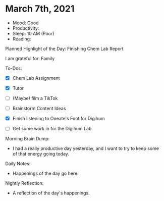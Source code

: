 # March 7th, 2021

- Mood: Good
- Productivity: 
- Sleep: 10 AM (Poor)
- Reading: 

Planned Highlight of the Day: Finishing Chem Lab Report

I am grateful for: Family

To-Dos:
- [x] Chem Lab Assignment
- [x] Tutor
- [ ] (Maybe) film a TikTok
- [ ] Brainstorm Content Ideas
- [x] Finish listening to Oneate's Foot for Digihum
- [ ] Get some work in for the Digihum Lab. 


Morning Brain Dump:
- I had a really productive day yesterday, and I want to try to keep some of that energy going today.

Daily Notes:
- Happenings of the day go here.


Nightly Reflection: 
- A reflection of the day's happenings.





